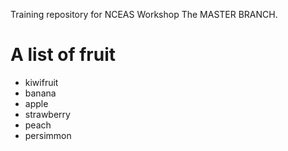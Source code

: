 Training repository for NCEAS Workshop
The MASTER BRANCH.

# A list of fruit
* kiwifruit
* banana
* apple
* strawberry
* peach
* persimmon